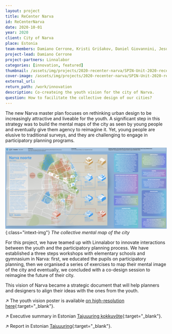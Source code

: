 ```yaml
---
layout: project
title: ReCenter Narva
id: ReCenterNarva
date: 2020-10-01
year: 2020
client: City of Narva
place: Estonia
team-members: Damiano Cerrone, Kristi Grišakov, Daniel Giovannini, Jesús López Baeza
project-lead: Damiano Cerrone
project-partners: Linnalabor
categories: [innovation, featured]
thumbnail: /assets/img/projects/2020-recenter-narva/SPIN-Unit-2020-recenter-narva-1.jpg
cover-image: /assets/img/projects/2020-recenter-narva/SPIN-Unit-2020-recenter-narva-1.jpg
external_url:
return_path: /work/innovation
description: Co-createing the youth vision for the city of Narva.
question: How to facilitate the collective design of our cities?
---
```


The new Narva master plan focuses on rethinking urban design to be increasingly attractive and liveable for the youth. A significant step in this strategy was to build the mental maps of the city as seen by young people and eventually give them agency to reimagine it. Yet, young people are elusive to traditional surveys, and they are challenging to engage in participatory planning programs.

![ReCenter Narva 1](/assets/img/projects/2020-recenter-narva/SPIN-Unit-2020-recenter-narva-2.png){:class="intext-img"}
*The collective mental map of the city*
  
For this project, we have teamed up with Linnalabor to innovate interactions between the youth and the participatory planning process. We have established a three steps workshops with elementary schools and gymnasium in Narva: first, we educated the pupils on participatory planning, then we organised a series of exercises to map their mental image of the city and eventually, we concluded with a co-design session to reimagine the future of their city.  
  
This vision of Narva became a strategic document that will help planners and designers to align their ideas with the ones from the youth.

&#8599;&#xFE0E; The youth vision poster is available [on high-resolution here](https://drive.google.com/file/d/1MqWygx5x_B1rBMniLD8IhqJ0p_UR2FYt/view?usp=sharing){:target="_blank"}.

&#8599;&#xFE0E; Executive summary in Estonian [Tajuuuring kokkuvõte](https://drive.google.com/file/d/1MqWygx5x_B1rBMniLD8IhqJ0p_UR2FYt/view?usp=sharing){:target="_blank"}.

&#8599;&#xFE0E; Report in Estonian [Tajuuuring](https://drive.google.com/file/d/1NIc1wGga5qajfr8pqjhy73oz8NIaWXnw/view?usp=sharing){:target="_blank"}.